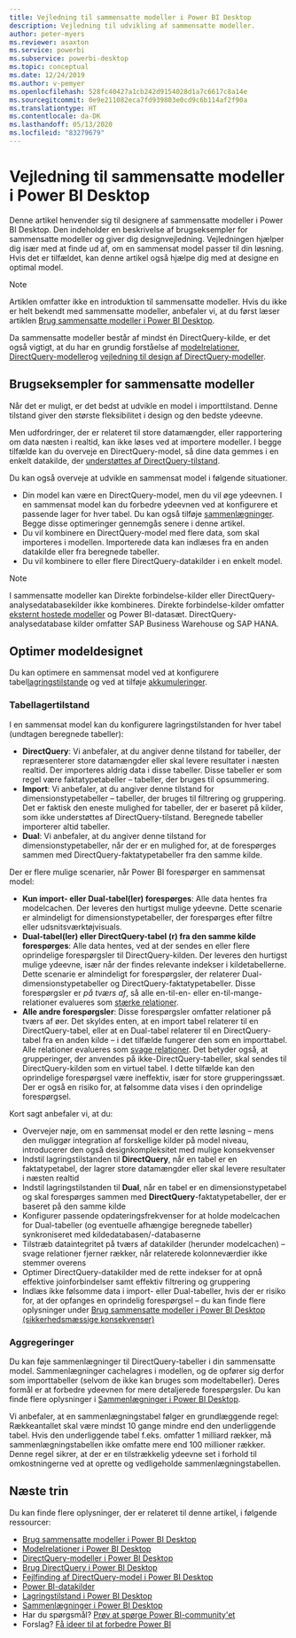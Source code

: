 ```yaml
---
title: Vejledning til sammensatte modeller i Power BI Desktop
description: Vejledning til udvikling af sammensatte modeller.
author: peter-myers
ms.reviewer: asaxton
ms.service: powerbi
ms.subservice: powerbi-desktop
ms.topic: conceptual
ms.date: 12/24/2019
ms.author: v-pemyer
ms.openlocfilehash: 528fc40427a1cb242d9154028d1a7c6617c8a14e
ms.sourcegitcommit: 0e9e211082eca7fd939803e0cd9c6b114af2f90a
ms.translationtype: HT
ms.contentlocale: da-DK
ms.lasthandoff: 05/13/2020
ms.locfileid: "83279679"
---
```

# <a name="composite-model-guidance-in-power-bi-desktop"></a>Vejledning til sammensatte modeller i Power BI Desktop

Denne artikel henvender sig til designere af sammensatte modeller i Power BI Desktop. Den indeholder en beskrivelse af brugseksempler for sammensatte modeller og giver dig designvejledning. Vejledningen hjælper dig især med at finde ud af, om en sammensat model passer til din løsning. Hvis det er tilfældet, kan denne artikel også hjælpe dig med at designe en optimal model.

> [!NOTE]
> Artiklen omfatter ikke en introduktion til sammensatte modeller. Hvis du ikke er helt bekendt med sammensatte modeller, anbefaler vi, at du først læser artiklen [Brug sammensatte modeller i Power BI Desktop](../transform-model/desktop-composite-models.md).
>
> Da sammensatte modeller består af mindst én DirectQuery-kilde, er det også vigtigt, at du har en grundig forståelse af [modelrelationer](../transform-model/desktop-relationships-understand.md), [DirectQuery-modeller](../connect-data/desktop-directquery-about.md)og [vejledning til design af DirectQuery-modeller](directquery-model-guidance.md).

## <a name="composite-model-use-cases"></a>Brugseksempler for sammensatte modeller

Når det er muligt, er det bedst at udvikle en model i importtilstand. Denne tilstand giver den største fleksibilitet i design og den bedste ydeevne.

Men udfordringer, der er relateret til store datamængder, eller rapportering om data næsten i realtid, kan ikke løses ved at importere modeller. I begge tilfælde kan du overveje en DirectQuery-model, så dine data gemmes i en enkelt datakilde, der [understøttes af DirectQuery-tilstand](../connect-data/power-bi-data-sources.md).

Du kan også overveje at udvikle en sammensat model i følgende situationer.

- Din model kan være en DirectQuery-model, men du vil øge ydeevnen. I en sammensat model kan du forbedre ydeevnen ved at konfigurere et passende lager for hver tabel. Du kan også tilføje [sammenlægninger](../transform-model/desktop-aggregations.md). Begge disse optimeringer gennemgås senere i denne artikel.
- Du vil kombinere en DirectQuery-model med flere data, som skal importeres i modellen. Importerede data kan indlæses fra en anden datakilde eller fra beregnede tabeller.
- Du vil kombinere to eller flere DirectQuery-datakilder i en enkelt model.

> [!NOTE]
> I sammensatte modeller kan Direkte forbindelse-kilder eller DirectQuery-analysedatabasekilder ikke kombineres. Direkte forbindelse-kilder omfatter [eksternt hostede modeller](../connect-data/service-datasets-understand.md#external-hosted-models) og Power BI-datasæt. DirectQuery-analysedatabase kilder omfatter SAP Business Warehouse og SAP HANA.

## <a name="optimize-model-design"></a>Optimer modeldesignet

Du kan optimere en sammensat model ved at konfigurere tabel[lagringstilstande](../transform-model/desktop-storage-mode.md) og ved at tilføje [akkumuleringer](../transform-model/desktop-aggregations.md).

### <a name="table-storage-mode"></a>Tabellagertilstand

I en sammensat model kan du konfigurere lagringstilstanden for hver tabel (undtagen beregnede tabeller):

- **DirectQuery**: Vi anbefaler, at du angiver denne tilstand for tabeller, der repræsenterer store datamængder eller skal levere resultater i næsten realtid. Der importeres aldrig data i disse tabeller. Disse tabeller er som regel være faktatypetabeller – tabeller, der bruges til opsummering.
- **Import**: Vi anbefaler, at du angiver denne tilstand for dimensionstypetabeller – tabeller, der bruges til filtrering og gruppering. Det er faktisk den eneste mulighed for tabeller, der er baseret på kilder, som ikke understøttes af DirectQuery-tilstand. Beregnede tabeller importerer altid tabeller.
- **Dual**: Vi anbefaler, at du angiver denne tilstand for dimensionstypetabeller, når der er en mulighed for, at de forespørges sammen med DirectQuery-faktatypetabeller fra den samme kilde.

Der er flere mulige scenarier, når Power BI forespørger en sammensat model:

- **Kun import- eller Dual-tabel(ler) forespørges**: Alle data hentes fra modelcachen. Der leveres den hurtigst mulige ydeevne. Dette scenarie er almindeligt for dimensionstypetabeller, der forespørges efter filtre eller udsnitsværktøjvisuals.
- **Dual-tabel(ler) eller DirectQuery-tabel (r) fra den samme kilde forespørges**: Alle data hentes, ved at der sendes en eller flere oprindelige forespørgsler til DirectQuery-kilden. Der leveres den hurtigst mulige ydeevne, især når der findes relevante indekser i kildetabellerne. Dette scenarie er almindeligt for forespørgsler, der relaterer Dual-dimensionstypetabeller og DirectQuery-faktatypetabeller. Disse forespørgsler er _på tværs af_, så alle en-til-en- eller en-til-mange-relationer evalueres som [stærke relationer](../transform-model/desktop-relationships-understand.md#strong-relationships).
- **Alle andre forespørgsler**: Disse forespørgsler omfatter relationer på tværs af øer. Det skyldes enten, at en import tabel relaterer til en DirectQuery-tabel, eller at en Dual-tabel relaterer til en DirectQuery-tabel fra en anden kilde – i det tilfælde fungerer den som en importtabel. Alle relationer evalueres som [svage relationer](../transform-model/desktop-relationships-understand.md#weak-relationships). Det betyder også, at grupperinger, der anvendes på ikke-DirectQuery-tabeller, skal sendes til DirectQuery-kilden som en virtuel tabel. I dette tilfælde kan den oprindelige forespørgsel være ineffektiv, især for store grupperingssæt. Der er også en risiko for, at følsomme data vises i den oprindelige forespørgsel.

Kort sagt anbefaler vi, at du:

- Overvejer nøje, om en sammensat model er den rette løsning – mens den muliggør integration af forskellige kilder på model niveau, introducerer den også designkompleksitet med mulige konsekvenser
- Indstil lagringstilstanden til **DirectQuery**, når en tabel er en faktatypetabel, der lagrer store datamængder eller skal levere resultater i næsten realtid
- Indstil lagringstilstanden til **Dual**, når en tabel er en dimensionstypetabel og skal forespørges sammen med **DirectQuery**-faktatypetabeller, der er baseret på den samme kilde
- Konfigurer passende opdateringsfrekvenser for at holde modelcachen for Dual-tabeller (og eventuelle afhængige beregnede tabeller) synkroniseret med kildedatabasen/-databaserne
- Tilstræb dataintegritet på tværs af datakilder (herunder modelcachen) – svage relationer fjerner rækker, når relaterede kolonneværdier ikke stemmer overens
- Optimer DirectQuery-datakilder med de rette indekser for at opnå effektive joinforbindelser samt effektiv filtrering og gruppering
- Indlæs ikke følsomme data i import- eller Dual-tabeller, hvis der er risiko for, at der opfanges en oprindelig forespørgsel – du kan finde flere oplysninger under [Brug sammensatte modeller i Power BI Desktop (sikkerhedsmæssige konsekvenser)](../transform-model/desktop-composite-models.md#security-implications)

### <a name="aggregations"></a>Aggregeringer

Du kan føje sammenlægninger til DirectQuery-tabeller i din sammensatte model. Sammenlægninger cachelagres i modellen, og de opfører sig derfor som importtabeller (selvom de ikke kan bruges som modeltabeller). Deres formål er at forbedre ydeevnen for mere detaljerede forespørgsler. Du kan finde flere oplysninger i [Sammenlægninger i Power BI Desktop](../transform-model/desktop-aggregations.md).

Vi anbefaler, at en sammenlægningstabel følger en grundlæggende regel: Rækkeantallet skal være mindst 10 gange mindre end den underliggende tabel. Hvis den underliggende tabel f.eks. omfatter 1 milliard rækker, må sammenlægningstabellen ikke omfatte mere end 100 millioner rækker. Denne regel sikrer, at der er en tilstrækkelig ydeevne set i forhold til omkostningerne ved at oprette og vedligeholde sammenlægningstabellen.

## <a name="next-steps"></a>Næste trin

Du kan finde flere oplysninger, der er relateret til denne artikel, i følgende ressourcer:

- [Brug sammensatte modeller i Power BI Desktop](../transform-model/desktop-composite-models.md)
- [Modelrelationer i Power BI Desktop](../transform-model/desktop-relationships-understand.md)
- [DirectQuery-modeller i Power BI Desktop](../connect-data/desktop-directquery-about.md)
- [Brug DirectQuery i Power BI Desktop](../connect-data/desktop-use-directquery.md)
- [Fejlfinding af DirectQuery-model i Power BI Desktop](../connect-data/desktop-directquery-troubleshoot.md)
- [Power BI-datakilder](../connect-data/power-bi-data-sources.md)
- [Lagringstilstand i Power BI Desktop](../transform-model/desktop-storage-mode.md)
- [Sammenlægninger i Power BI Desktop](../transform-model/desktop-aggregations.md)
- Har du spørgsmål? [Prøv at spørge Power BI-community'et](https://community.powerbi.com/)
- Forslag? [Få ideer til at forbedre Power BI](https://ideas.powerbi.com)
